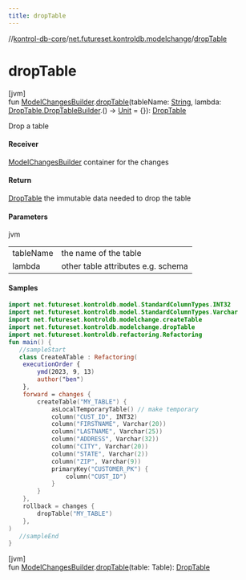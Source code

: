 ```yaml
---
title: dropTable
---
```

//[kontrol-db-core](../../index.html)/[net.futureset.kontroldb.modelchange](index.html)/[dropTable](drop-table.html)



# dropTable



[jvm]\
fun [ModelChangesBuilder](../net.futureset.kontroldb.dsl/-model-changes-builder/index.html).[dropTable](drop-table.html)(tableName: [String](https://kotlinlang.org/api/latest/jvm/stdlib/kotlin/-string/index.html), lambda: [DropTable.DropTableBuilder](-drop-table/-drop-table-builder/index.html).() -&gt; [Unit](https://kotlinlang.org/api/latest/jvm/stdlib/kotlin/-unit/index.html) = {}): [DropTable](-drop-table/index.html)



Drop a table



#### Receiver



[ModelChangesBuilder](../net.futureset.kontroldb.dsl/-model-changes-builder/index.html) container for the changes



#### Return



[DropTable](-drop-table/index.html) the immutable data needed to drop the table



#### Parameters


jvm

| | |
|---|---|
| tableName | the name of the table |
| lambda | other table attributes e.g. schema |



#### Samples

```kotlin
import net.futureset.kontroldb.model.StandardColumnTypes.INT32
import net.futureset.kontroldb.model.StandardColumnTypes.Varchar
import net.futureset.kontroldb.modelchange.createTable
import net.futureset.kontroldb.modelchange.dropTable
import net.futureset.kontroldb.refactoring.Refactoring
fun main() { 
   //sampleStart 
   class CreateATable : Refactoring(
    executionOrder {
        ymd(2023, 9, 13)
        author("ben")
    },
    forward = changes {
        createTable("MY_TABLE") {
            asLocalTemporaryTable() // make temporary
            column("CUST_ID", INT32)
            column("FIRSTNAME", Varchar(20))
            column("LASTNAME", Varchar(25))
            column("ADDRESS", Varchar(32))
            column("CITY", Varchar(20))
            column("STATE", Varchar(2))
            column("ZIP", Varchar(9))
            primaryKey("CUSTOMER_PK") {
                column("CUST_ID")
            }
        }
    },
    rollback = changes {
        dropTable("MY_TABLE")
    },
) 
   //sampleEnd
}
```




[jvm]\
fun [ModelChangesBuilder](../net.futureset.kontroldb.dsl/-model-changes-builder/index.html).[dropTable](drop-table.html)(table: Table): [DropTable](-drop-table/index.html)




